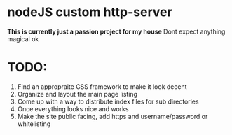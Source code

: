 # nodeJS custom http-server
**This is currently just a passion project for my house**
Dont expect anything magical ok

# TODO: 
1) Find an appropraite CSS framework to make it look decent
2) Organize and layout the main page listing
3) Come up with a way to distribute index files for sub directories
4) Once everything looks nice and works
5) Make the site public facing, add https and username/password or whitelisting
